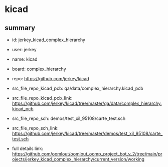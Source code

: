 # kicad
 
## summary 
* id: jerkey_kicad_complex_hierarchy
* user: jerkey
* name: kicad
* board: complex_hierarchy
* repo: https://github.com/jerkey/kicad
* src_file_repo_kicad_pcb: qa/data/complex_hierarchy.kicad_pcb
* src_file_repo_kicad_pcb_link: https://github.com/jerkey/kicad/tree/master/qa/data/complex_hierarchy.kicad_pcb


* src_file_repo_sch: demos/test_xil_95108/carte_test.sch
* src_file_repo_sch_link: https://github.com/jerkey/kicad/tree/master/demos/test_xil_95108/carte_test.sch
* full details link: https://github.com/oomlout/oomlout_oomp_project_bot_v_2/tree/main/projects/jerkey_kicad_complex_hierarchy/current_version/working  






